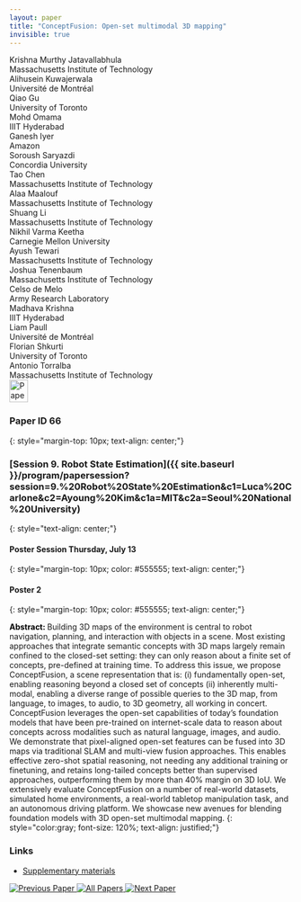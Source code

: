 ```yaml
---
layout: paper
title: "ConceptFusion: Open-set multimodal 3D mapping"
invisible: true
---
```

<div class="paper-authors">
<div class="paper-author-box">
    <div class="paper-author-name">Krishna Murthy Jatavallabhula</div>
    <div class="paper-author-uni">Massachusetts Institute of Technology</div>
</div>
<div class="paper-author-box">
    <div class="paper-author-name">Alihusein Kuwajerwala</div>
    <div class="paper-author-uni">Université de Montréal</div>
</div>
<div class="paper-author-box">
    <div class="paper-author-name">Qiao Gu</div>
    <div class="paper-author-uni">University of Toronto</div>
</div>
<div class="paper-author-box">
    <div class="paper-author-name">Mohd Omama</div>
    <div class="paper-author-uni">IIIT Hyderabad</div>
</div>
<div class="paper-author-box">
    <div class="paper-author-name">Ganesh Iyer</div>
    <div class="paper-author-uni">Amazon</div>
</div>
<div class="paper-author-box">
    <div class="paper-author-name">Soroush Saryazdi</div>
    <div class="paper-author-uni">Concordia University</div>
</div>
<div class="paper-author-box">
    <div class="paper-author-name">Tao Chen</div>
    <div class="paper-author-uni">Massachusetts Institute of Technology</div>
</div>
<div class="paper-author-box">
    <div class="paper-author-name">Alaa Maalouf</div>
    <div class="paper-author-uni">Massachusetts Institute of Technology</div>
</div>
<div class="paper-author-box">
    <div class="paper-author-name">Shuang Li</div>
    <div class="paper-author-uni">Massachusetts Institute of Technology</div>
</div>
<div class="paper-author-box">
    <div class="paper-author-name">Nikhil Varma Keetha</div>
    <div class="paper-author-uni">Carnegie Mellon University</div>
</div>
<div class="paper-author-box">
    <div class="paper-author-name">Ayush Tewari</div>
    <div class="paper-author-uni">Massachusetts Institute of Technology</div>
</div>
<div class="paper-author-box">
    <div class="paper-author-name">Joshua Tenenbaum</div>
    <div class="paper-author-uni">Massachusetts Institute of Technology</div>
</div>
<div class="paper-author-box">
    <div class="paper-author-name">Celso de Melo</div>
    <div class="paper-author-uni">Army Research Laboratory</div>
</div>
<div class="paper-author-box">
    <div class="paper-author-name">Madhava Krishna</div>
    <div class="paper-author-uni">IIIT Hyderabad</div>
</div>
<div class="paper-author-box">
    <div class="paper-author-name">Liam Paull</div>
    <div class="paper-author-uni">Université de Montréal</div>
</div>
<div class="paper-author-box">
    <div class="paper-author-name">Florian Shkurti</div>
    <div class="paper-author-uni">University of Toronto</div>
</div>
<div class="paper-author-box">
    <div class="paper-author-name">Antonio Torralba</div>
    <div class="paper-author-uni">Massachusetts Institute of Technology</div>
</div>

</div><div class="paper-pdf">
<div> <a href="http://www.roboticsproceedings.org/rss19/p066.pdf"><img src="{{ site.baseurl }}/images/paper_link.png" alt="Paper Website" width = "33"  height = "40"/></a> </div>
</div>

### Paper ID 66
{: style="margin-top: 10px; text-align: center;"}

### [Session 9. Robot State Estimation]({{ site.baseurl }}/program/papersession?session=9.%20Robot%20State%20Estimation&c1=Luca%20Carlone&c2=Ayoung%20Kim&c1a=MIT&c2a=Seoul%20National%20University)
{: style="text-align: center;"}

#### Poster Session Thursday, July 13
{: style="margin-top: 10px; color: #555555; text-align: center;"}

#### Poster 2
{: style="margin-top: 10px; color: #555555; text-align: center;"}

<b style="color: black;">Abstract: </b>Building 3D maps of the environment is central to robot navigation, planning, and interaction with objects in a scene. Most existing approaches that integrate semantic concepts with 3D maps largely remain confined to the closed-set setting: they can only reason about a finite set of concepts, pre-defined at training time. To address this issue, we propose ConceptFusion, a scene representation that is: (i) fundamentally open-set, enabling reasoning beyond a closed set of concepts (ii) inherently multi-modal, enabling a diverse range of possible queries to the 3D map, from language, to images, to audio, to 3D geometry, all working in concert. ConceptFusion leverages the open-set capabilities of today’s foundation models that have been pre-trained on internet-scale data to reason about concepts across modalities such as natural language, images, and audio. We demonstrate that pixel-aligned open-set features can be fused into 3D maps via traditional SLAM and multi-view fusion approaches. This enables effective zero-shot spatial reasoning, not needing any additional training or finetuning, and retains long-tailed concepts better than supervised approaches, outperforming them by more than 40% margin on 3D IoU. We extensively evaluate ConceptFusion on a number of real-world datasets, simulated home environments, a real-world tabletop manipulation task, and an autonomous driving platform. We showcase new avenues for blending foundation models with 3D open-set multimodal mapping.
{: style="color:gray; font-size: 120%; text-align: justified;"}


### Links
- [Supplementary materials](http://www.roboticsproceedings.org/rss19/p066_sup.zip)

<div class="paper-menu">
<a href="{{ site.baseurl }}/program/papers/065/"> <img src="{{ site.baseurl }}/images/previous_paper_icon.png" alt="Previous Paper" title="Previous Paper"/> </a>
<a href="{{ site.baseurl }}/program/papers"><img src="{{ site.baseurl }}/images/overview_icon.png" alt="All Papers" title="All Papers"/> </a>
<a href="{{ site.baseurl }}/program/papers/067/"> <img src="{{ site.baseurl }}/images/next_paper_icon.png" alt="Next Paper" title="Next Paper"/> </a>

</div>
